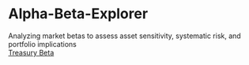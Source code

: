 # Alpha-Beta-Explorer
Analyzing market betas to assess asset sensitivity, systematic risk, and portfolio implications <br/>
[Treasury Beta]()
